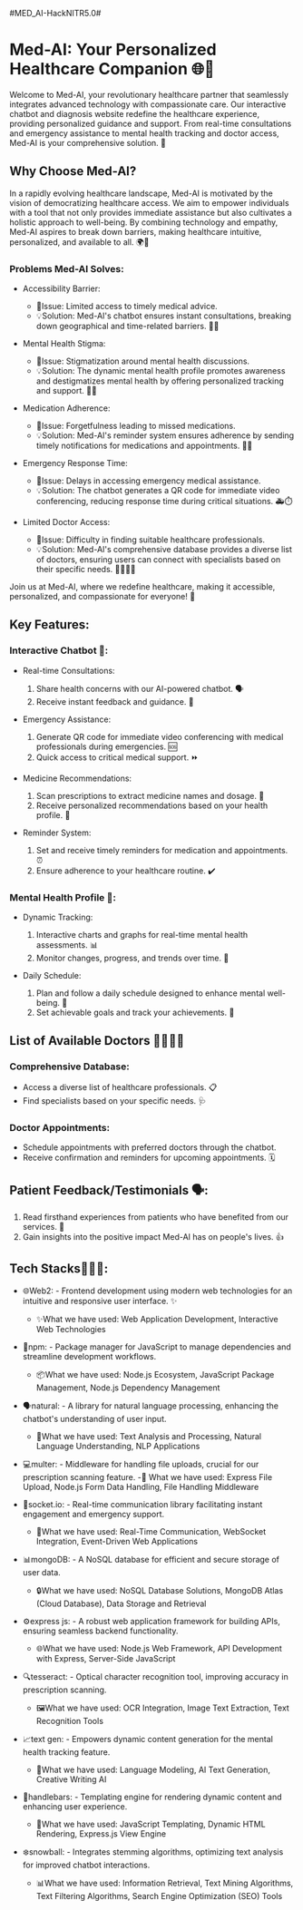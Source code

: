 #MED_AI-HackNITR5.0#
# Med-AI: Your Personalized Healthcare Companion 🌐💉

Welcome to Med-AI, your revolutionary healthcare partner that seamlessly integrates advanced technology with compassionate care. Our interactive chatbot and diagnosis website redefine the healthcare experience, providing personalized guidance and support. From real-time consultations and emergency assistance to mental health tracking and doctor access, Med-AI is your comprehensive solution. 🌟

## Why Choose Med-AI?

In a rapidly evolving healthcare landscape, Med-AI is motivated by the vision of democratizing healthcare access. We aim to empower individuals with a tool that not only provides immediate assistance but also cultivates a holistic approach to well-being. By combining technology and empathy, Med-AI aspires to break down barriers, making healthcare intuitive, personalized, and available to all. 🌍💙

### Problems Med-AI Solves:

- Accessibility Barrier:
  - 🚩Issue: Limited access to timely medical advice.
  - 💡Solution: Med-AI's chatbot ensures instant consultations, breaking down geographical and time-related barriers. 🏥⏰
  
- Mental Health Stigma:
  - 🚩Issue: Stigmatization around mental health discussions.
  - 💡Solution: The dynamic mental health profile promotes awareness and destigmatizes mental health by offering personalized tracking and support. 🧠💚
  
- Medication Adherence:
  - 🚩Issue: Forgetfulness leading to missed medications.
  - 💡Solution: Med-AI's reminder system ensures adherence by sending timely notifications for medications and appointments. 💊🔔
  
- Emergency Response Time:
  - 🚩Issue: Delays in accessing emergency medical assistance.
  - 💡Solution: The chatbot generates a QR code for immediate video conferencing, reducing response time during critical situations. 🚑⏱️
  
- Limited Doctor Access:
  - 🚩Issue: Difficulty in finding suitable healthcare professionals.
  - 💡Solution: Med-AI's comprehensive database provides a diverse list of doctors, ensuring users can connect with specialists based on their specific needs. 👩‍⚕️👨‍⚕️

Join us at Med-AI, where we redefine healthcare, making it accessible, personalized, and compassionate for everyone! 🌟

## Key Features:

### Interactive Chatbot 🤖:

- Real-time Consultations:
  1. Share health concerns with our AI-powered chatbot. 🗣️
  2. Receive instant feedback and guidance. 🚀
  
- Emergency Assistance:
  1. Generate QR code for immediate video conferencing with medical professionals during emergencies. 🆘
  2. Quick access to critical medical support. ⏩
  
- Medicine Recommendations:
  1. Scan prescriptions to extract medicine names and dosage. 📜
  2. Receive personalized recommendations based on your health profile. 💊
  
- Reminder System:
  1. Set and receive timely reminders for medication and appointments. ⏰
  2. Ensure adherence to your healthcare routine. ✔️

### Mental Health Profile 🧠:

- Dynamic Tracking:
  1. Interactive charts and graphs for real-time mental health assessments. 📊
  2. Monitor changes, progress, and trends over time. 🔄
  
- Daily Schedule:
  1. Plan and follow a daily schedule designed to enhance mental well-being. 🌅
  2. Set achievable goals and track your achievements. 🎯

## List of Available Doctors 👩‍⚕️👨‍⚕️

### Comprehensive Database:
- Access a diverse list of healthcare professionals. 📋
- Find specialists based on your specific needs. 🩺

### Doctor Appointments:
- Schedule appointments with preferred doctors through the chatbot.
- Receive confirmation and reminders for upcoming appointments. 🗓️

## Patient Feedback/Testimonials 🗣️:

1. Read firsthand experiences from patients who have benefited from our services. 🌟
2. Gain insights into the positive impact Med-AI has on people's lives. 👍

## Tech Stacks🧑🏻‍💻:

- 🌐Web2: - Frontend development using modern web technologies for an intuitive and responsive user interface. ✨
  - ✨What we have used: Web Application Development, Interactive Web Technologies

- 🚀npm: - Package manager for JavaScript to manage dependencies and streamline development workflows. 
  - 📦What we have used: Node.js Ecosystem, JavaScript Package Management, Node.js Dependency Management

- 🗣️natural: - A library for natural language processing, enhancing the chatbot's understanding of user input. 
  - 🤖What we have used: Text Analysis and Processing, Natural Language Understanding, NLP Applications

- 💻multer: - Middleware for handling file uploads, crucial for our prescription scanning feature. 
  -📄 What we have used: Express File Upload, Node.js Form Data Handling, File Handling Middleware

- 💬socket.io: - Real-time communication library facilitating instant engagement and emergency support. 
  - 🔄What we have used: Real-Time Communication, WebSocket Integration, Event-Driven Web Applications

- 📊mongoDB: - A NoSQL database for efficient and secure storage of user data. 
  - 🔒What we have used: NoSQL Database Solutions, MongoDB Atlas (Cloud Database), Data Storage and Retrieval

- ⚙️express js: - A robust web application framework for building APIs, ensuring seamless backend functionality. 
  - 🌐What we have used: Node.js Web Framework, API Development with Express, Server-Side JavaScript

- 🔍tesseract: - Optical character recognition tool, improving accuracy in prescription scanning. 
  - 🖼️What we have used: OCR Integration, Image Text Extraction, Text Recognition Tools

- 📈text gen: - Empowers dynamic content generation for the mental health tracking feature. 
  - 🤯What we have used: Language Modeling, AI Text Generation, Creative Writing AI

- 🎨handlebars: - Templating engine for rendering dynamic content and enhancing user experience.
  - 🔄What we have used: JavaScript Templating, Dynamic HTML Rendering, Express.js View Engine

- ❄️snowball: - Integrates stemming algorithms, optimizing text analysis for improved chatbot interactions. 
  - 📊What we have used: Information Retrieval, Text Mining Algorithms, Text Filtering Algorithms, Search Engine Optimization (SEO) Tools
